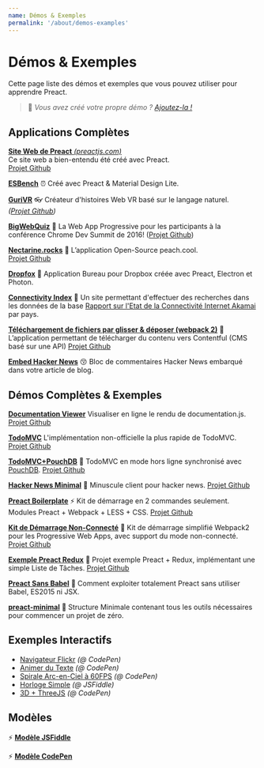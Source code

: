 ```yaml
---
name: Démos & Exemples
permalink: '/about/demos-examples'
---
```


# Démos & Exemples

Cette page liste des démos et exemples que vous pouvez utiliser pour apprendre Preact.

> :information_desk_person: _Vous avez créé votre propre démo ?
> [Ajoutez-la !](https://github.com/developit/preact-www/blob/master/content/about/demos-examples.md)_


## Applications Complètes

[**Site Web de Preact** _(preactjs.com)_](https://preactjs.com)  
Ce site web a bien-entendu été créé avec Preact.  
[Projet Github](https://github.com/developit/preact-www)

**[ESBench](http://esbench.com)** :alarm_clock:
Créé avec Preact & Material Design Lite.

[**GuriVR**](https://gurivr.com) :eyeglasses:
Créateur d'histoires Web VR basé sur le langage naturel.  
_([Projet Github](https://github.com/opennewslabs/guri-vr))_

[**BigWebQuiz**](https://bigwebquiz.com) :game_die:
La Web App Progressive pour les participants à la conférence Chrome Dev Summit de 2016!
([Projet Github](https://github.com/jakearchibald/big-web-quiz))

**[Nectarine.rocks](http://nectarine.rocks)** :peach:
L’application Open-Source peach.cool.  
[Projet Github](https://github.com/developit/nectarine)

**[Dropfox](https://github.com/developit/dropfox)** :wolf:
Application Bureau pour Dropbox créée avec Preact, Electron et Photon.

**[Connectivity Index](https://cindex.co)** :iphone:
Un site permettant d'effectuer des recherches dans les données de la base [Rapport sur l'Etat de la Connectivité Internet Akamai](https://content.akamai.com/PG7010-Q2-2016-SOTI-Connectivity-Report.html) par pays.

**[Téléchargement de fichiers par glisser & déposer (webpack 2)](https://contentful-labs.github.io/file-upload-example/)** :rocket:
L’application permettant de télécharger du contenu vers Contentful (CMS basé sur une API)
[Projet Github](https://github.com/contentful-labs/file-upload-example)

**[Embed Hacker News](https://github.com/TXTPEN/hn)** :kissing_closed_eyes:
Bloc de commentaires Hacker News embarqué dans votre article de blog.

## Démos Complètes & Exemples

**[Documentation Viewer](https://documentation-viewer.firebaseapp.com)**
Visualiser en ligne le rendu de documentation.js.
[Projet Github](https://github.com/developit/documentation-viewer)

**[TodoMVC](http://developit.github.io/preact-todomvc/)**
L'implémentation non-officielle la plus rapide de TodoMVC.
[Projet Github](https://github.com/developit/preact-todomvc)

**[TodoMVC+PouchDB](http://katopz.github.io/preact-todomvc-pouchdb/)** :floppy_disk:
TodoMVC en mode hors ligne synchronisé avec [PouchDB](https://pouchdb.com/).
[Projet Github](https://github.com/katopz/preact-todomvc-pouchdb)

**[Hacker News Minimal](https://developit.github.io/hn_minimal/)** :newspaper:
Minuscule client pour hacker news.
[Projet Github](https://github.com/developit/hn_minimal)

**[Preact Boilerplate](https://preact-boilerplate.surge.sh)** :zap:
Kit de démarrage en 2 commandes seulement. Modules Preact + Webpack + LESS + CSS.
[Projet Github](https://github.com/developit/preact-boilerplate)

**[Kit de Démarrage Non-Connecté](https://preact-starter.now.sh)** :100:
Kit de démarrage simplifié Webpack2 pour les Progressive Web Apps, avec support du mode non-connecté.
[Projet Github](https://github.com/lukeed/preact-starter)

**[Exemple Preact Redux](https://preact-redux-example.surge.sh)** :repeat:
Projet exemple Preact + Redux, implémentant une simple Liste de Tâches.
[Projet Github](https://github.com/developit/preact-redux-example)

**[Preact Sans Babel](https://github.com/developit/preact-without-babel)** :horse:
Comment exploiter totalement Preact sans utiliser Babel, ES2015 ni JSX.

**[preact-minimal](https://github.com/aganglada/preact-minimal)** :rocket:
Structure Minimale contenant tous les outils nécessaires pour commencer un projet de zéro.


## Exemples Interactifs

- [Navigateur Flickr](http://codepen.io/developit/full/VvMZwK/) _(@ CodePen)_
- [Animer du Texte](http://codepen.io/developit/full/LpNOdm/) _(@ CodePen)_
- [Spirale Arc-en-Ciel à 60FPS](http://codepen.io/developit/full/xGoagz/) _(@ CodePen)_
- [Horloge Simple](http://jsfiddle.net/developit/u9m5x0L7/embedded/result,js/) _(@ JSFiddle)_
- [3D + ThreeJS](http://codepen.io/developit/pen/PPMNjd?editors=0010) _(@ CodePen)_

## Modèles

:zap: [**Modèle JSFiddle**](https://jsfiddle.net/developit/rs6zrh5f/embedded/result/)

:zap: [**Modèle CodePen**](http://codepen.io/developit/pen/pgaROe?editors=0010)
